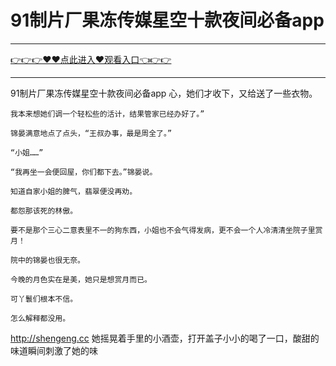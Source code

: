 # 91制片厂果冻传媒星空十款夜间必备app

<hr/><a href="https://github.com/etdfr/piqi/issues/1">👉👉👉♥♥点此进入♥观看入口👈👉👉</a><hr/>

91制片厂果冻传媒星空十款夜间必备app
心，她们才收下，又给送了一些衣物。

    我本来想她们调一个轻松些的活计，结果管家已经办好了。”

    锦晏满意地点了点头，“王叔办事，最是周全了。”

    “小姐……”

    “我再坐一会便回屋，你们都下去。”锦晏说。

    知道自家小姐的脾气，翡翠便没再劝。

    都怨那该死的林傲。

    要不是那个三心二意表里不一的狗东西，小姐也不会气得发病，更不会一个人冷清清坐院子里赏月！

    院中的锦晏也很无奈。

    今晚的月色实在是美，她只是想赏月而已。

    可丫鬟们根本不信。

    怎么解释都没用。
http://shengeng.cc
    她摇晃着手里的小酒壶，打开盖子小小的喝了一口，酸甜的味道瞬间刺激了她的味
